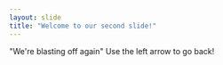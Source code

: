 ```yaml
---
layout: slide
title: "Welcome to our second slide!"
---
```

"We're blasting off again"
Use the left arrow to go back!
